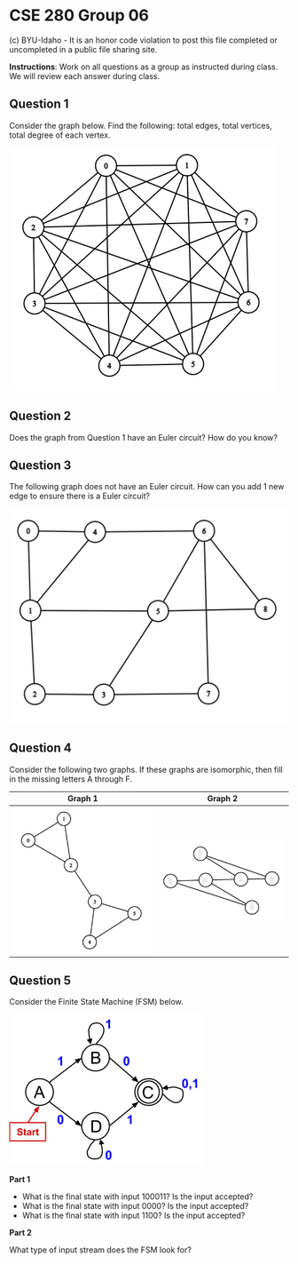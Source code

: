 # CSE 280 Group 06

(c) BYU-Idaho - It is an honor code violation to post this
file completed or uncompleted in a public file sharing site.

**Instructions**: Work on all questions as a group as instructed during class.  We will review each answer during class.

## Question 1

Consider the graph below.  Find the following: total edges, total vertices, total degree of each vertex.

![](group6_graph1.png)

## Question 2

Does the graph from Question 1 have an Euler circuit?  How do you know?

## Question 3

The following graph does not have an Euler circuit.  How can you add 1 new edge to ensure there is a Euler circuit?

![](group6_graph2.png)

## Question 4

Consider the following two graphs.  If these graphs are isomorphic, then fill in the missing letters A through F.

|Graph 1|Graph 2
|:-:|:-:|
|![](group6_graph3.png)|![](group6_graph4.png)|

## Question 5

Consider the Finite State Machine (FSM) below.

![](group6_graph5.png)

**Part 1**

* What is the final state with input 100011?  Is the input accepted?
* What is the final state with input 0000? Is the input accepted?
* What is the final state with input 1100? Is the input accepted?

**Part 2**

What type of input stream does the FSM look for?
